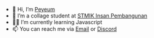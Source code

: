 - 👋 Hi, I’m <a href="https://github.com/peyeum">Peyeum</a>
- 🏫 I’m a collage student at <a href="https://stmik.ipem.ac.id/">STMIK Insan Pembangunan</a>
- 👨‍💻 I’m currently learning Javascript
- 📫 You can reach me via <a href="mailto:farhanm200@gmail.com">Email</a> or <a href="https://discordapp.com/users/538242989756121088/">Discord</a>
<!---
peyeum/peyeum is a ✨ special ✨ repository because its `README.md` (this file) appears on your GitHub profile.
You can click the Preview link to take a look at your changes.
--->

